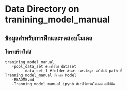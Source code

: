 # Data Directory on tranining_model_manual

## ข้อมูลสำหรับการฝึกและทดสอบโมเดล

### โครงสร้างไฟล์

```
tranining_model_manual
   -pool_data_set #เอาไว้ใส่ dataset
      -- data_set_1 #folder สำหรับ เทรนข้อมูล นำไปแก้ path ที่ Tranning_model_manual ที่เทรน Model
   -README.md
   -Tranning_model_manual.ipynb #เอาไว้เทรนโมเดลแบบใช้มือ
      
```
   